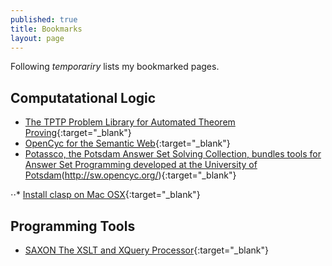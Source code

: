 ```yaml
---
published: true
title: Bookmarks
layout: page
---
```

Following *temporariry* lists my bookmarked pages.  

## Computatational Logic

* [The TPTP Problem Library
for Automated Theorem Proving](http://www.cs.miami.edu/~tptp/){:target="_blank"}
* [OpenCyc for the Semantic Web](http://sw.opencyc.org/){:target="_blank"}
* [
Potassco, the Potsdam Answer Set Solving Collection, bundles tools for Answer Set Programming developed at the University of Potsdam](http://potassco.sourceforge.net/)(http://sw.opencyc.org/){:target="_blank"}

⋅⋅* [Install clasp on Mac OSX](http://macappstore.org/clasp/){:target="_blank"}

## Programming Tools 

* [SAXON
The XSLT and XQuery Processor](http://saxon.sourceforge.net/){:target="_blank"}
